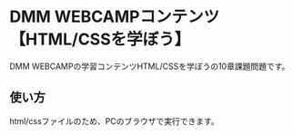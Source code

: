 # DMM WEBCAMPコンテンツ【HTML/CSSを学ぼう】
DMM WEBCAMPの学習コンテンツHTML/CSSを学ぼうの10章課題問題です。
## 使い方
html/cssファイルのため、PCのブラウザで実行できます。
